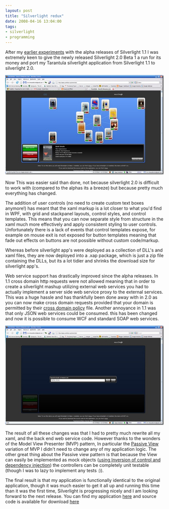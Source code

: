 ```yaml
---
layout: post
title: "Silverlight redux"
date: 2008-04-16 13:04:00
tags:
- silverlight
- programming
---
```


After my [earlier experiments](http://www.sharpoblunto.com/News/2007/07/16/regarding-silverlight-services-and-somesuch) with the alpha releases of Silverlight 1.1 I was extremely keen to give the newly released Silverlight 2.0 Beta 1 a run for its money and port my Tarantula silverlight application from Silverlight 1.1 to silverlight 2.0. 



[![image[9]](/assets/images/news/jwVpyM_JH0iLGpwXScGyhA.jpg "image[9]")](/assets/images/news/Po0tVugPf0-riQmc7lm8WQ.jpg) 



Now This was easier said than done, not because silverlight 2.0 is difficult to work with (compared to the alphas its a breeze) but because pretty much everything has changed. 



The addition of user controls (no need to create custom text boxes anymore!) has meant that the xaml markup is a lot closer to what you'd find in WPF, with grid and stackpanel layouts, control styles, and control templates. This means that you can now separate style from structure in the xaml much more effectively and apply consistent styling to user controls. Unfortunately there is a lack of events that control templates expose, for example on mouse exit is not exposed for button templates meaning that fade out effects on buttons are not possible without custom code/markup.



Whereas before silverlight app's were deployed as a collection of DLL's and xaml files, they are now deployed into a .xap package, which is just a zip file containing the DLLs, but its a lot tidier and shrinks the download size for silverlight app's.



Web service support has drastically improved since the alpha releases. In 1.1 cross domain http requests were not allowed meaning that in order to create a silverlight mashup utilizing external web services you had to actually implement a server side web service proxy to the external services. This was a huge hassle and has thankfully been done away with in 2.0 as you can now make cross domain requests provided that your domain is permitted by their [cross domain policy](http://scorbs.com/2008/04/15/silverlight-http-networking-stack-part-2-cross-domain-communication-overview/) file. Another annoyance in 1.1 was that only JSON web services could be consumed. this has been changed and now it is possible to consume WCF and standard SOAP web services.



[![image[14]](/assets/images/news/eXo1BXrP9E23FOEf57w8kw.jpg "image[14]")](/assets/images/news/USxqeVS9x0-IYzeC44xYZA.jpg) 



The result of all these changes was that I had to pretty much rewrite all my xaml, and the back end web service code. However thanks to the wonders of the Model View Presenter (MVP) pattern, In particular the [Passive View](http://martinfowler.com/eaaDev/PassiveScreen.html) variation of MVP I didn't need to change any of my application logic. The other great thing about the Passive view pattern is that because the View can easily be implemented as mock objects ([using Inversion of control and dependency injection](http://martinfowler.com/articles/injection.html)) the controllers can be completely unit testable (though I was to lazy to implement any tests :)).



The final result is that my application is functionally identical to the original application, though it was much easier to get it all up and running this time than it was the first time, Silverlight is progressing nicely and I am looking forward to the next release. You can find my application [here](http://tarantula.sharpoblunto.com) and source code is available for download [here](https://github.com/mrsharpoblunto/tarantula)